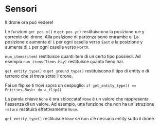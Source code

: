 # Sensori
Il drone ora può vedere!

Le funzioni `get_pos_x()` e `get_pos_y()` restituiscono la posizione x e y corrente del drone. Alla posizione di partenza sono entrambe `0`. La posizione x aumenta di `1` per ogni casella verso `East` e la posizione y aumenta di `1` per ogni casella verso `North`.

`num_items(item)` restituisce quanti item di un certo tipo possiedi.
Ad esempio `num_items(Items.Hay)` restituisce quanto fieno hai.

`get_entity_type()` e `get_ground_type()` restituiscono il tipo di entity o di terreno che si trova sotto il drone.

Fai un flip se ti trovi sopra un cespuglio:
`if get_entity_type() == Entities.Bush:
	do_a_flip()`

La parola chiave `None` è ora sbloccata! `None` è un valore che rappresenta l'assenza di un valore.
Ad esempio, una funzione che non ha un'istruzione `return` restituirà effettivamente `None`.

`get_entity_type()` restituisce `None` se non c'è nessuna entity sotto il drone.
